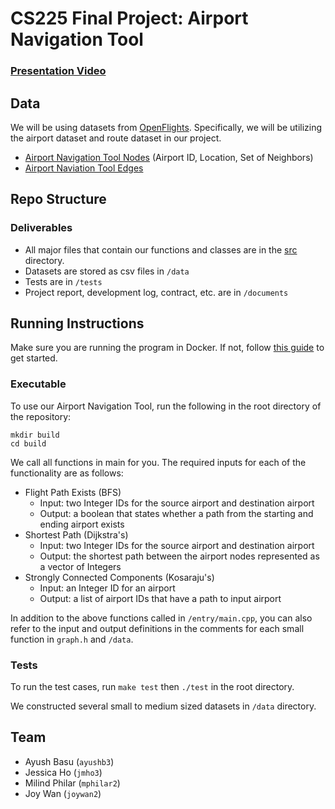 # CS225 Final Project: Airport Navigation Tool
### [Presentation Video](URL)
## Data
We will be using datasets from [OpenFlights](https://openflights.org/data.html). Specifically, we will be utilizing the airport dataset and route dataset in our project.
* [Airport Navigation Tool Nodes](https://raw.githubusercontent.com/jpatokal/openflights/master/data/airports.dat) (Airport ID, Location, Set of Neighbors)
* [Airport Naviation Tool Edges](https://raw.githubusercontent.com/jpatokal/openflights/master/data/routes.dat)

## Repo Structure
### Deliverables
* All major files that contain our functions and classes are in the [src](https://github.com/Milnil/cs225final-nerds/tree/main/src) directory.
* Datasets are stored as csv files in `/data`
* Tests are in `/tests`
* Project report, development log, contract, etc. are in `/documents`

## Running Instructions
Make sure you are running the program in Docker. If not, follow [this guide](https://courses.engr.illinois.edu/cs225/sp2022/resources/own-machine/) to get started.

### Executable
To use our Airport Navigation Tool, run the following in the root directory of the repository:
```
mkdir build
cd build
```

We call all functions in main for you. The required inputs for each of the functionality are as follows:

* Flight Path Exists (BFS)
  * Input: two Integer IDs for the source airport and destination airport 
  * Output: a boolean that states whether a path from the starting and ending airport exists
* Shortest Path (Dijkstra's)
  * Input: two Integer IDs for the source airport and destination airport 
  * Output: the shortest path between the airport nodes represented as a vector of Integers
* Strongly Connected Components (Kosaraju's)
  * Input: an Integer ID for an airport
  * Output: a list of airport IDs that have a path to input airport

In addition to the above functions called in `/entry/main.cpp`, you can also refer to the input and output definitions in the comments for each small function in  `graph.h` and `/data`. 
### Tests
To run the test cases, run `make test` then `./test` in the root directory.

We constructed several small to medium sized datasets in `/data` directory.

 

## Team
*  Ayush Basu (` ayushb3 `)
*  Jessica Ho (` jmho3 `)
*  Milind Philar (` mphilar2 `)
*  Joy Wan (` joywan2 `)
